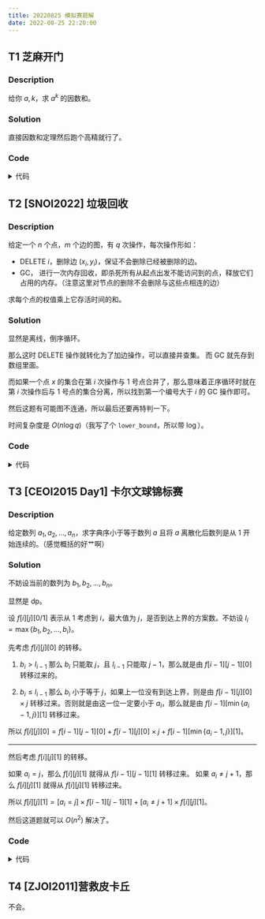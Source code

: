 ```yaml
---
title: 20220825 模拟赛题解
date: 2022-08-25 22:20:00
---
```


## T1 芝麻开门

### Description

给你 $a,k$，求 $a^k$ 的因数和。

### Solution

直接因数和定理然后跑个高精就行了。

### Code

<details>
<summary>代码</summary>

```cpp
#include <bits/stdc++.h>

#define int long long
#define mkp make_pair
#define db(x) cerr << #x << '=' << x << endl
#define debug(...) fprintf(stderr, __VA_ARGS__)
#define dbg debug("*** Passing [%s] in LINE %d\n", __FUNCTION__, __LINE__)
#define summary debug("----------- End -----------\n"), \
                debug("Memory %.5lfMB\n", fabs(&m_ed - &m_st) / 1048576), \
                debug("Time %.2lfs\n", clock() * 1.0 / CLOCKS_PER_SEC)

using namespace std;

bool m_st;

/* ---------- Line ---------- */

typedef __int128 i128;

int n, k;
vector<int> sm[105];
vector<int> vec[105];
vector<pair<int, int>> v;

vector<int> tovec(i128 x) {
  static vector<int> tmp;
  tmp.clear();
  while (x) {
    tmp.emplace_back(x % 10);
    x /= 10;
  }
  return tmp;
}

vector<int> add(vector<int> a, vector<int> b) {
  static vector<int> tmp;
  tmp.clear();
  tmp.resize(max(a.size(), b.size()) + 1);
  for (int i = 0; i < tmp.size(); ++i) {
    int s1 = 0, s2 = 0;
    if (i < a.size()) s1 = a[i];
    if (i < b.size()) s2 = b[i];
    tmp[i] = s1 + s2;
  }
//  dbg;
  for (int i = 0; i < tmp.size() - 1; ++i) {
    tmp[i + 1] += tmp[i] / 10;
    tmp[i] %= 10;
  }
  int idx = 0;
  for (int i = tmp.size() - 1; ~i; --i) {
    if (tmp[i]) {
      idx = i; break ;
    }
  }
  static vector<int> vec;
  vec.resize(idx + 1);
  for (int i = 0; i <= idx; ++i) {
    vec[i] = tmp[i];
  }
//  dbg;
  return vec;
}

vector<int> mul(vector<int> a, vector<int> b) {
  static vector<int> tmp;
  tmp.clear();
  tmp.resize(a.size() * 2 + b.size() * 2);
  for (int i = 0; i < (int)a.size(); ++i) {
    for (int j = 0; j < (int)b.size(); ++j) {
      tmp[i + j] += a[i] * b[j];
    }
  }
  for (int i = 0; i < tmp.size() - 1; ++i) {
    tmp[i + 1] += tmp[i] / 10;
    tmp[i] %= 10;
  }
  int idx = 0;
  for (int i = tmp.size() - 1; ~i; --i) {
    if (tmp[i]) {
      idx = i; break ;
    }
  }
  static vector<int> vec;
  vec.resize(idx + 1);
  for (int i = 0; i <= idx; ++i) {
    vec[i] = tmp[i];
  }
  return vec;
}

void print(vector<int> v) {
  for (int i = v.size() - 1; ~i; --i) {
    cout << v[i];
  }
  putchar('\n');
}

bool isprime(int n) {
  if (n < 2) return 0;
  for (int i = 2; i * i <= n; ++i) {
    if (n % i == 0) return 0;
  }
  return 1;
}

/* ---------- Line ---------- */

bool m_ed;

signed main() {
  cin >> n >> k;
  for (int i = 1; i * i <= n; ++i) {
    if (n % i != 0) continue ;
//    db(i);
    if (isprime(i)) {
//      db(i);
      int cn = n, cnt = 0;
      while (cn % i == 0) {
        ++cnt, cn /= i;
      }
      v.emplace_back(mkp(i, cnt * k));
    }
    if (i * i != n && isprime(n / i)) {
      int cn = n, cnt = 0;
//      db(n / i);
      while (cn % (n / i) == 0) {
        ++cnt, cn /= (n / i);
      }
      v.emplace_back(mkp(n / i, cnt * k));
    }
  }
  if (n == 1) {
    cout << 1 << endl;
    return 0;
  }
  int cnt = 0;
  for (auto p : v) {
    int x = p.first, y = p.second;
    vector<int> nw = tovec((i128)1), xx = tovec((i128)x);
//    print(xx);
//    sm[++cnt] = nw;
//    dbg;
    sm[++cnt] = nw;
//    db(nw.size());
    for (int i = 1; i <= y; ++i) {
      nw = mul(nw, xx);
      sm[cnt] = add(sm[cnt], nw);
//      print(nw);
//      db(sm[cnt].size());
    }
//    db(cnt);
//    print(sm[cnt]);
    vec[cnt] = sm[cnt];
  }
  for (int i = 2; i <= cnt; ++i) {
    vec[i] = mul(vec[i], vec[i - 1]);
  }
  int idx = 0;
  for (int i = vec[cnt].size() - 1; ~i; --i) {
    if (vec[cnt][i]) {
      idx = i;break ;
    } 
  }
  for (int i = idx; ~i; --i) {
    cout << vec[cnt][i];
  }
  putchar('\n');
//  for (auto p : v) {
//    cout << p.first << ' ' << p.second<< endl;
//  }
  return summary, 0;
}
```
</details>

## T2 [SNOI2022] 垃圾回收

### Description

给定一个 $n$ 个点，$m$ 个边的图，有 $q$ 次操作，每次操作形如：

- DELETE $i$，删除边 $(x_i,y_i)$，保证不会删除已经被删除的边。
- GC， 进行一次内存回收，即杀死所有从起点出发不能访问到的点，释放它们占用的内存。（注意这里对节点的删除不会删除与这些点相连的边）

求每个点的权值乘上它存活时间的和。

### Solution

显然是离线，倒序循环。

那么这时 DELETE 操作就转化为了加边操作，可以直接并查集。
而 GC 就先存到数组里面。

而如果一个点 $x$ 的集合在第 $i$ 次操作与 $1$ 号点合并了，那么意味着正序循环时就在第 $i$ 次操作后与 $1$ 号点的集合分离，所以找到第一个编号大于 $i$ 的 GC 操作即可。

然后这题有可能图不连通，所以最后还要再特判一下。

时间复杂度是 $O(n\log q)$（我写了个 `lower_bound`，所以带 $\log$）。

### Code

<details>
<summary>代码</summary>

```cpp
#include <bits/stdc++.h>

#define int unsigned long long
#define db(x) cerr << #x << '=' << x << endl
#define debug(...) fprintf(stderr, __VA_ARGS__)
#define dbg debug("*** Passing [%s] in LINE %d\n", __FUNCTION__, __LINE__)
#define summary debug("----------- End -----------\n"), \
                debug("Memory %.5lfMB\n", fabs(&m_ed - &m_st) / 1048576), \
                debug("Time %.2lfs\n", clock() * 1.0 / CLOCKS_PER_SEC)

using namespace std;

bool m_st;

/* ---------- Line ---------- */

typedef __int128 i128;

const int kMaxN = 4e5 + 5;

i128 ans;

struct Edge {
  int u, v;
} e[kMaxN];

int n, m, q;
int op[kMaxN], idx[kMaxN], a[kMaxN];
i128 res[kMaxN];
bool del[kMaxN];
vector<int> v;
map<pair<int, int>, int> mp;

class UFS {
  public:
    int find(int x) {
      return x == fa[x] ? x : fa[x] = find(fa[x]);
    }
    void unionn(int x, int y) {
      int fx = find(x), fy = find(y);
      int n1 = find(1);
      if (fx == fy) return ;
      if (fx == n1) fa[fy] = fx, sum[fx] += sum[fy];
      else if (fy == n1) fa[fx] = fy, sum[fy] += sum[fx];
      else fa[fx] = fy, sum[fy] += sum[fx];
//      if (fx != fy) fa[fx] = fy, sum[fy] += sum[fx];
    }
    void unionn(int x, int y, int idx) {
      int fx = find(x), fy = find(y);
      int n1 = find(1);
      if (fx == fy) return ;
      if (fx == n1) {
//        ans += idx * sum[fy];
        sum[fx] += sum[fy];
        sz[fx] += sz[fy];
        fa[fy] = fx;
        res[idx] += sum[fy];
//        sum[fy] = 0;
      } else if (fy == n1) {
//        ans += idx * sum[fx];
        sz[fy] += sz[fx];
        sum[fy] += sum[fx];
        fa[fx] = fy;
        res[idx] += sum[fx];
//        sum[fx] = 0;
      } else {
        sz[fy] += sz[fx];
        sum[fy] += sum[fx];
        fa[fx] = fy;
//        sum[fx] = 0;
      }
    }
    void init(){
      for (int i = 1; i <= n; ++i) {
        fa[i] = i;
        sum[i] = a[i], sz[i] = 1;
      }
    }
  private:
    int fa[kMaxN]; i128 sum[kMaxN], sz[kMaxN];
} ufs;

void print(i128 x) {
  if (x < 10) {
    putchar(x + '0');
    return ;
  }
  print(x / 10), putchar(x % 10 + '0');
}

/* ---------- Line ---------- */

bool m_ed;

signed main() {
//   freopen("a.txt", "r", stdin);
  cin >> n >> m >> q;
  for (int i = 1; i <= m; ++i) {
    cin >> e[i].u >> e[i].v;
    if (e[i].u > e[i].v) swap(e[i].u, e[i].v);
  }
//  dbg;
  for (int i = 1; i <= q; ++i) {
    string s;
    cin >> s;
    if (s[0] == 'D') {
      op[i] = 1;
      cin >> idx[i];
      del[idx[i]] = 1;
    } else {
      op[i] = 2;
    }
  }
//  dbg;
  for (int i = 1; i <= n; ++i) {
    cin >> a[i];
  }
//  dbg;
//  summary;
//  s = UFS(n);
  ufs.init();
  for (int i = 1; i <= m; ++i) {
    if (!del[i]) {
      ufs.unionn(e[i].u, e[i].v, q + 1);
    }
  }
  int n1 = ufs.find(1);
  for (int i = 1; i <= n; ++i) {
    if (ufs.find(i) == n1) ans += (q + 1) * a[i];
  }
//  dbg;
  v.clear();
  v.emplace_back(q + 1);
  for (int i = q; i; --i) {
    if (op[i] == 1) {
      ufs.unionn(e[idx[i]].u, e[idx[i]].v, i);
      del[idx[i]] = 0;
    } else {
      v.emplace_back(i);
    }
  }
//  for (int i = 1; i <= m; ++i) {
//    if (del[i]) dbg;
//  }
//  dbg;
  sort(v.begin(), v.end());
  for(int i = 1; i <= q; ++i) {
      ans += (i128)(*lower_bound(v.begin(), v.end(), i))* res[i];
  }
  for (int i = 1; i <= n; ++i) {
    if (ufs.find(i) != ufs.find(1)) ans += v[0] * a[i];
  }
  print(ans); putchar('\n');
  return summary, 0;
}
```

</details>

## T3 [CEOI2015 Day1] 卡尔文球锦标赛

### Description

给定数列 $a_1,a_2,...,a_n$，求字典序小于等于数列 $a$ 且将 $a$ 离散化后数列是从 $1$ 开始连续的。（感觉概括的好艹啊）

### Solution

不妨设当前的数列为 $b_1,b_2,...,b_n$。

显然是 dp。

设 $f[i][j][0/1]$ 表示从 $1$ 考虑到 $i$，最大值为 $j$，是否到达上界的方案数。不妨设 $l_i=\max\{b_1,b_2,...,b_i\}$。

先考虑 $f[i][j][0]$ 的转移。

1. $b_i > l_{i-1}$
	那么 $b_i$ 只能取 $j$，且 $l_{i-1}$ 只能取 $j-1$，那么就是由 $f[i-1][j-1][0]$ 转移过来的。
   
2. $b_i \leq l_{i-1}$
	那么 $b_i$ 小于等于 $j$，如果上一位没有到达上界，则是由 $f[i-1][j][0]\times j$ 转移过来。否则就是由这一位一定要小于 $a_i$，那么就是由 $f[i-1][\min\{a_i-1,j\}][1]$ 转移过来。
	
所以 $f[i][j][0]=f[i-1][j-1][0]+f[i-1][j][0]\times j+f[i-1][\min\{a_i-1,j\}][1]$。

---

然后考虑 $f[i][j][1]$ 的转移。

如果 $a_i=j$，那么 $f[i][j][1]$ 就得从 $f[i-1][j-1][1]$ 转移过来。
如果 $a_i\neq j+1$，那么 $f[i][j][1]$ 就得从 $f[i][j][1]$ 转移过来。

所以 $f[i][j][1]=[a_i=j]\times f[i-1][j-1][1]+[a_i\neq j+1]\times f[i][j][1]$。

然后这道题就可以 $O(n^2)$ 解决了。

### Code

<details>
<summary>代码</summary>

```cpp
#include <bits/stdc++.h>

#define int long long
#define db(x) cerr << #x << '=' << x << endl
#define debug(...) fprintf(stderr, __VA_ARGS__)
#define dbg debug("*** Passing [%s] in LINE %d\n", __FUNCTION__, __LINE__)
#define summary debug("----------- End -----------\n"), \
                debug("Memory %.5lfMB\n", fabs(&m_ed - &m_st) / 1048576), \
                debug("Time %.2lfs\n", clock() * 1.0 / CLOCKS_PER_SEC)

using namespace std;

bool m_st;

/* ---------- Line ---------- */

const int kMaxN = 1e4 + 5, kMod = 1e6 + 7;

int n, cur;
int p[kMaxN], f[2][kMaxN][2]; 
bool ok;

/* ---------- Line ---------- */

bool m_ed;

signed main() {
  // freopen("a.txt", "r", stdin);
  cin >> n;
  for (int i = 1; i <= n; ++i) {
    cin >> p[i];
    // l[i] = max(l[i - 1], p[i]);
  }
  cur = 0;
  f[1][1][1] = 1;
  for (int i = 2; i <= n; ++i, cur ^= 1) {
    for (int j = 1; j <= i + 1; ++j) {
      f[cur][j][0] = f[cur][j][1] = 0;
    }
    // db(cur);
    for (int j = n; j; --j) {
      // f[cur][j][0] = f[cur][j][1] = 0;
      f[cur][j][0] += f[cur ^ 1][j][0] * j % kMod + f[cur ^ 1][j][1] * min(j, p[i] - 1) % kMod + f[cur ^ 1][j - 1][0];
      f[cur][j][0] %= kMod;
      if (p[i] != j + 1) {
        f[cur][j][1] += f[cur ^ 1][j][1];
      }
      if (p[i] == j) {
        f[cur][j][1] += f[cur ^ 1][j - 1][1];
      }
      f[cur][j][1] %= kMod;
    }
    // if (i == 2) db(f[cur][])
  }
  int ans = 0;
  for (int i = 1; i <= n + 2; ++i) {
    ans += (f[cur ^ 1][i][0] + f[cur ^ 1][i][1]) % kMod;
    ans %= kMod;
  }
  cout << ans % kMod << endl;
  return summary, 0;
}
```

</details>

## T4 [ZJOI2011]营救皮卡丘

不会。